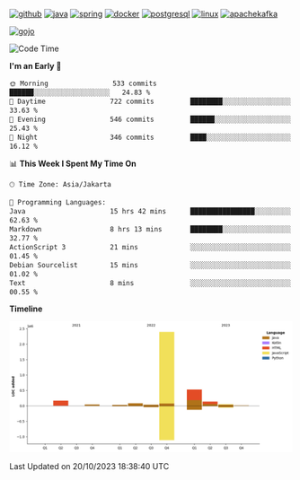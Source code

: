 <!-- [<img src='https://dev.karakun.com/assets/posts/2018-09-16-jc-java-article/3duke_suspects.jpg' alt='java'>](https://github.com/yeahbutstill) -->

[<img src='https://cdn.jsdelivr.net/npm/simple-icons@3.0.1/icons/github.svg' alt='github' height='40'>](https://github.com/yeahbutstill)  [<img src='https://cdn.jsdelivr.net/npm/simple-icons@3.0.1/icons/java.svg' alt='java' height='40'>](rahasia)  [<img src='https://cdn.jsdelivr.net/npm/simple-icons@3.0.1/icons/spring.svg' alt='spring' height='40'>](rahasia)  [<img src='https://cdn.jsdelivr.net/npm/simple-icons@3.0.1/icons/docker.svg' alt='docker' height='40'>](rahasia)  [<img src='https://cdn.jsdelivr.net/npm/simple-icons@3.0.1/icons/postgresql.svg' alt='postgresql' height='40'>](rahasia)  [<img src='https://cdn.jsdelivr.net/npm/simple-icons@3.0.1/icons/linux.svg' alt='linux' height='40'>](rahasia) [<img src='https://cdn.jsdelivr.net/npm/simple-icons@3.0.1/icons/apachekafka.svg' alt='apachekafka' height='40'>](rahasia)

[<img src='https://media.tenor.com/-8-KGI1eU8MAAAAd/jujutsu-kaisen-second-season.gif' alt='gojo'>](https://github.com/yeahbutstill)

<!--START_SECTION:waka-->
![Code Time](http://img.shields.io/badge/Code%20Time-2%2C369%20hrs%2032%20mins-blue)

**I'm an Early 🐤** 

```text
🌞 Morning                533 commits         ██████░░░░░░░░░░░░░░░░░░░   24.83 % 
🌆 Daytime                722 commits         ████████░░░░░░░░░░░░░░░░░   33.63 % 
🌃 Evening                546 commits         ██████░░░░░░░░░░░░░░░░░░░   25.43 % 
🌙 Night                  346 commits         ████░░░░░░░░░░░░░░░░░░░░░   16.12 % 
```


📊 **This Week I Spent My Time On** 

```text
🕑︎ Time Zone: Asia/Jakarta

💬 Programming Languages: 
Java                     15 hrs 42 mins      ████████████████░░░░░░░░░   62.63 % 
Markdown                 8 hrs 13 mins       ████████░░░░░░░░░░░░░░░░░   32.77 % 
ActionScript 3           21 mins             ░░░░░░░░░░░░░░░░░░░░░░░░░   01.45 % 
Debian Sourcelist        15 mins             ░░░░░░░░░░░░░░░░░░░░░░░░░   01.02 % 
Text                     8 mins              ░░░░░░░░░░░░░░░░░░░░░░░░░   00.55 % 
```

**Timeline**

![Lines of Code chart](https://raw.githubusercontent.com/yeahbutstill/yeahbutstill/main/assets/bar_graph.png)


 Last Updated on 20/10/2023 18:38:40 UTC
<!--END_SECTION:waka-->
